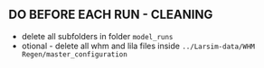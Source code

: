 ## DO BEFORE EACH RUN - CLEANING
- delete all subfolders in folder `model_runs`
- otional - delete all whm and lila files inside `../Larsim-data/WHM Regen/master_configuration`
